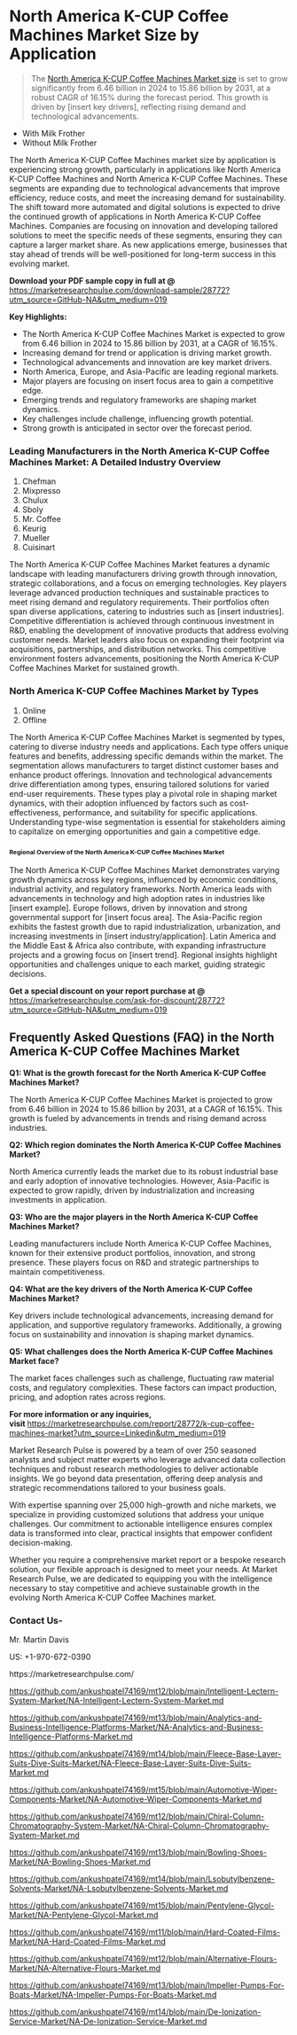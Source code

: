 <h1>North America K-CUP Coffee Machines Market&nbsp;Size by Application</h1><blockquote><p>The <a href="https://marketresearchpulse.com/download-sample/28772?utm_source=GitHub-NA&amp;utm_medium=019">North America K-CUP Coffee Machines Market size</a> is set to grow significantly from 6.46 billion in 2024 to 15.86 billion by 2031, at a robust CAGR of 16.15% during the forecast period. This growth is driven by [insert key drivers], reflecting rising demand and technological advancements.</p></blockquote><ul><li>With Milk Frother<li> Without Milk Frother</li></ul><p>The North America K-CUP Coffee Machines market size by application is experiencing strong growth, particularly in applications like North America K-CUP Coffee Machines and North America K-CUP Coffee Machines. These segments are expanding due to technological advancements that improve efficiency, reduce costs, and meet the increasing demand for sustainability. The shift toward more automated and digital solutions is expected to drive the continued growth of applications in North America K-CUP Coffee Machines. Companies are focusing on innovation and developing tailored solutions to meet the specific needs of these segments, ensuring they can capture a larger market share. As new applications emerge, businesses that stay ahead of trends will be well-positioned for long-term success in this evolving market.</p><p><strong>Download your PDF sample copy in full at @ </strong><a href="https://marketresearchpulse.com/download-sample/28772?utm_source=GitHub-NA&amp;utm_medium=019">https://marketresearchpulse.com/download-sample/28772?utm_source=GitHub-NA&amp;utm_medium=019</a></p><p><strong>Key Highlights: </strong></p><ul><li>The North America K-CUP Coffee Machines Market is expected to grow from 6.46 billion in 2024 to 15.86 billion by 2031, at a CAGR of 16.15%.</li><li>Increasing demand for trend or application is driving market growth.</li><li>Technological advancements and innovation are key market drivers.</li><li>North America, Europe, and Asia-Pacific are leading regional markets.</li><li>Major players are focusing on insert focus area to gain a competitive edge.</li><li>Emerging trends and regulatory frameworks are shaping market dynamics.</li><li>Key challenges include challenge, influencing growth potential.</li><li>Strong growth is anticipated in sector over the forecast period.</li></ul><h3>Leading Manufacturers in the North America K-CUP Coffee Machines Market: A Detailed Industry Overview</h3><ol><li>Chefman</li><li>Mixpresso</li><li>Chulux</li><li>Sboly</li><li>Mr. Coffee</li><li>Keurig</li><li>Mueller</li><li>Cuisinart</li></ol><div class="flex max-w-full flex-col flex-grow"><div class="min-h-8 text-message flex w-full flex-col items-end gap-2 whitespace-normal break-words [.text-message+&amp;]:mt-5" dir="auto" data-message-author-role="assistant" data-message-id="fd8432e4-4910-450d-b182-61b7bfb0a01f" data-message-model-slug="gpt-4o"><div class="flex w-full flex-col gap-1 empty:hidden first:pt-[3px]"><div class="markdown prose w-full break-words dark:prose-invert light"><p>The North America K-CUP Coffee Machines Market features a dynamic landscape with leading manufacturers driving growth through innovation, strategic collaborations, and a focus on emerging technologies. Key players leverage advanced production techniques and sustainable practices to meet rising demand and regulatory requirements. Their portfolios often span diverse applications, catering to industries such as [insert industries]. Competitive differentiation is achieved through continuous investment in R&amp;D, enabling the development of innovative products that address evolving customer needs. Market leaders also focus on expanding their footprint via acquisitions, partnerships, and distribution networks. This competitive environment fosters advancements, positioning the North America K-CUP Coffee Machines Market for sustained growth.</p></div></div></div></div><h3>North America K-CUP Coffee Machines Market by Types</h3><ol><li>Online<li> Offline</li></ol><div class="flex max-w-full flex-col flex-grow"><div class="min-h-8 text-message flex w-full flex-col items-end gap-2 whitespace-normal break-words [.text-message+&amp;]:mt-5" dir="auto" data-message-author-role="assistant" data-message-id="084470be-0bb7-4664-bddf-5156b4f41249" data-message-model-slug="gpt-4o-mini"><div class="flex w-full flex-col gap-1 empty:hidden first:pt-[3px]"><div class="markdown prose w-full break-words dark:prose-invert light"><p>The North America K-CUP Coffee Machines Market is segmented by types, catering to diverse industry needs and applications. Each type offers unique features and benefits, addressing specific demands within the market. The segmentation allows manufacturers to target distinct customer bases and enhance product offerings. Innovation and technological advancements drive differentiation among types, ensuring tailored solutions for varied end-user requirements. These types play a pivotal role in shaping market dynamics, with their adoption influenced by factors such as cost-effectiveness, performance, and suitability for specific applications. Understanding type-wise segmentation is essential for stakeholders aiming to capitalize on emerging opportunities and gain a competitive edge.</p></div></div></div></div><h3><span style="font-size: 11px;">Regional Overview of the North America K-CUP Coffee Machines Market</span></h3><div class="flex max-w-full flex-col flex-grow"><div class="min-h-8 text-message flex w-full flex-col items-end gap-2 whitespace-normal break-words [.text-message+&amp;]:mt-5" dir="auto" data-message-author-role="assistant" data-message-id="e9038762-ce64-4e30-91c9-9bd413514231" data-message-model-slug="gpt-4o-mini"><div class="flex w-full flex-col gap-1 empty:hidden first:pt-[3px]"><div class="markdown prose w-full break-words dark:prose-invert light"><p>The North America K-CUP Coffee Machines Market demonstrates varying growth dynamics across key regions, influenced by economic conditions, industrial activity, and regulatory frameworks. North America leads with advancements in technology and high adoption rates in industries like [insert example]. Europe follows, driven by innovation and strong governmental support for [insert focus area]. The Asia-Pacific region exhibits the fastest growth due to rapid industrialization, urbanization, and increasing investments in [insert industry/application]. Latin America and the Middle East &amp; Africa also contribute, with expanding infrastructure projects and a growing focus on [insert trend]. Regional insights highlight opportunities and challenges unique to each market, guiding strategic decisions.</p></div></div></div></div><p><strong>Get a special discount on your report purchase at @ </strong><a href="https://marketresearchpulse.com/ask-for-discount/28772?utm_source=GitHub-NA&amp;utm_medium=019">https://marketresearchpulse.com/ask-for-discount/28772?utm_source=GitHub-NA&amp;utm_medium=019</a></p><h2>Frequently Asked Questions (FAQ) in the North America K-CUP Coffee Machines Market</h2><p><strong>Q1: What is the growth forecast for the North America K-CUP Coffee Machines Market?</strong></p><p>The North America K-CUP Coffee Machines Market is projected to grow from 6.46 billion in 2024 to 15.86 billion by 2031, at a CAGR of 16.15%. This growth is fueled by advancements in trends and rising demand across industries.</p><p><strong>Q2: Which region dominates the North America K-CUP Coffee Machines Market?</strong></p><p>North America currently leads the market due to its robust industrial base and early adoption of innovative technologies. However, Asia-Pacific is expected to grow rapidly, driven by industrialization and increasing investments in application.</p><p><strong>Q3: Who are the major players in the North America K-CUP Coffee Machines Market?</strong></p><p>Leading manufacturers include North America K-CUP Coffee Machines, known for their extensive product portfolios, innovation, and strong presence. These players focus on R&amp;D and strategic partnerships to maintain competitiveness.</p><p><strong>Q4: What are the key drivers of the North America K-CUP Coffee Machines Market?</strong></p><p>Key drivers include technological advancements, increasing demand for application, and supportive regulatory frameworks. Additionally, a growing focus on sustainability and innovation is shaping market dynamics.</p><p><strong>Q5: What challenges does the North America K-CUP Coffee Machines Market face?</strong></p><p>The market faces challenges such as challenge, fluctuating raw material costs, and regulatory complexities. These factors can impact production, pricing, and adoption rates across regions.</p><p><strong>For more information or any inquiries, visit&nbsp;</strong><a href="https://marketresearchpulse.com/report/28772/k-cup-coffee-machines-market?utm_source=Linkedin&utm_medium=019">https://marketresearchpulse.com/report/28772/k-cup-coffee-machines-market?utm_source=Linkedin&utm_medium=019</a></p><p>Market Research Pulse is powered by a team of over 250 seasoned analysts and subject matter experts who leverage advanced data collection techniques and robust research methodologies to deliver actionable insights. We go beyond data presentation, offering deep analysis and strategic recommendations tailored to your business goals.</p><p>With expertise spanning over 25,000 high-growth and niche markets, we specialize in providing customized solutions that address your unique challenges. Our commitment to actionable intelligence ensures complex data is transformed into clear, practical insights that empower confident decision-making.</p><p>Whether you require a comprehensive market report or a bespoke research solution, our flexible approach is designed to meet your needs. At Market Research Pulse, we are dedicated to equipping you with the intelligence necessary to stay competitive and achieve sustainable growth in the evolving North America K-CUP Coffee Machines market.</p><h3><strong>Contact Us-</strong></h3><p>Mr. Martin Davis</p><p>US: +1-970-672-0390</p><p>https://marketresearchpulse.com/</p><p><a href="https://github.com/ankushpatel74169/mt12/blob/main/Intelligent-Lectern-System-Market/NA-Intelligent-Lectern-System-Market.md">https://github.com/ankushpatel74169/mt12/blob/main/Intelligent-Lectern-System-Market/NA-Intelligent-Lectern-System-Market.md</a></p><p><a href="https://github.com/ankushpatel74169/mt13/blob/main/Analytics-and-Business-Intelligence-Platforms-Market/NA-Analytics-and-Business-Intelligence-Platforms-Market.md">https://github.com/ankushpatel74169/mt13/blob/main/Analytics-and-Business-Intelligence-Platforms-Market/NA-Analytics-and-Business-Intelligence-Platforms-Market.md</a></p><p><a href="https://github.com/ankushpatel74169/mt14/blob/main/Fleece-Base-Layer-Suits-Dive-Suits-Market/NA-Fleece-Base-Layer-Suits-Dive-Suits-Market.md">https://github.com/ankushpatel74169/mt14/blob/main/Fleece-Base-Layer-Suits-Dive-Suits-Market/NA-Fleece-Base-Layer-Suits-Dive-Suits-Market.md</a></p><p><a href="https://github.com/ankushpatel74169/mt15/blob/main/Automotive-Wiper-Components-Market/NA-Automotive-Wiper-Components-Market.md">https://github.com/ankushpatel74169/mt15/blob/main/Automotive-Wiper-Components-Market/NA-Automotive-Wiper-Components-Market.md</a></p><p><a href="https://github.com/ankushpatel74169/mt12/blob/main/Chiral-Column-Chromatography-System-Market/NA-Chiral-Column-Chromatography-System-Market.md">https://github.com/ankushpatel74169/mt12/blob/main/Chiral-Column-Chromatography-System-Market/NA-Chiral-Column-Chromatography-System-Market.md</a></p><p><a href="https://github.com/ankushpatel74169/mt13/blob/main/Bowling-Shoes-Market/NA-Bowling-Shoes-Market.md">https://github.com/ankushpatel74169/mt13/blob/main/Bowling-Shoes-Market/NA-Bowling-Shoes-Market.md</a></p><p><a href="https://github.com/ankushpatel74169/mt14/blob/main/Lsobutylbenzene-Solvents-Market/NA-Lsobutylbenzene-Solvents-Market.md">https://github.com/ankushpatel74169/mt14/blob/main/Lsobutylbenzene-Solvents-Market/NA-Lsobutylbenzene-Solvents-Market.md</a></p><p><a href="https://github.com/ankushpatel74169/mt15/blob/main/Pentylene-Glycol-Market/NA-Pentylene-Glycol-Market.md">https://github.com/ankushpatel74169/mt15/blob/main/Pentylene-Glycol-Market/NA-Pentylene-Glycol-Market.md</a></p><p><a href="https://github.com/ankushpatel74169/mt11/blob/main/Hard-Coated-Films-Market/NA-Hard-Coated-Films-Market.md">https://github.com/ankushpatel74169/mt11/blob/main/Hard-Coated-Films-Market/NA-Hard-Coated-Films-Market.md</a></p><p><a href="https://github.com/ankushpatel74169/mt12/blob/main/Alternative-Flours-Market/NA-Alternative-Flours-Market.md">https://github.com/ankushpatel74169/mt12/blob/main/Alternative-Flours-Market/NA-Alternative-Flours-Market.md</a></p><p><a href="https://github.com/ankushpatel74169/mt13/blob/main/Impeller-Pumps-For-Boats-Market/NA-Impeller-Pumps-For-Boats-Market.md">https://github.com/ankushpatel74169/mt13/blob/main/Impeller-Pumps-For-Boats-Market/NA-Impeller-Pumps-For-Boats-Market.md</a></p><p><a href="https://github.com/ankushpatel74169/mt14/blob/main/De-Ionization-Service-Market/NA-De-Ionization-Service-Market.md">https://github.com/ankushpatel74169/mt14/blob/main/De-Ionization-Service-Market/NA-De-Ionization-Service-Market.md</a></p>
